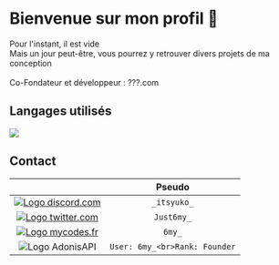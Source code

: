 <h1> Bienvenue sur mon profil 👋</h1>
Pour l'instant, il est vide</br>
Mais un jour peut-être, vous pourrez y retrouver divers projets de ma conception<br><br>
Co-Fondateur et développeur : ???.com


<h2>Langages utilisés</h2>

<img src= "https://skillicons.dev/icons?i=html,css,java,javascript">

<h2>Contact</h2>

|                                                                                                                                 |   Pseudo   |
:--------------------------------------------------------------------------------------------------------------------------------:|:----------:|
|<a href="https://discord.com/app" target="_blank"> <img src="https://skillicons.dev/icons?i=discord" alt="Logo discord.com"> </a>| `_itsyuko_` |
|<a href="https://twitter.com" target="_blank"> <img src="https://skillicons.dev/icons?i=twitter" alt="Logo twitter.com"> </a>| `Just6my_` |
|<a href="https://mycodes.fr/" target="_blank"> <img src="https://skillicons.dev/icons?i=rocket" alt="Logo mycodes.fr"> </a>| `6my_` |
|<a target="_blank"> <img src="https://skillicons.dev/icons?i=adonis" alt="Logo AdonisAPI"> </a>| `User: 6my_<br>Rank: Founder` |
